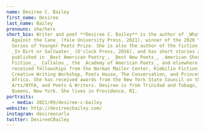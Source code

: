 ```yaml
---
name: Desiree C. Bailey
first_name: Desiree
last_name: Bailey
pronouns: she/hers
short_bio: Writer and poet **Desiree C. Bailey** is the author of _What Noise
  Against the Cane_ (Yale University Press, 2021), winner of the 2020 Yale
  Series of Younger Poets Prize. She is also the author of the fiction chapbook
  _In Dirt or Saltwater_ (O'clock Press, 2016), and has short stories and poems
  published in _Best American Poetry_, _Best New Poets_, _American Short
  Fiction_, _Callaloo_, the _Academy of American Poets_, and elsewhere. She has
  received fellowships from the Norman Mailer Center, Kimbilio Fiction, Callaloo
  Creative Writing Workshop, Poets House, The Conversation, and Princeton in
  Africa. She has received awards from the New York State Council on the
  Arts/NYFA, and Poets & Writers. Desiree is from Trinidad and Tobago, and
  Queens, New York. She lives in Providence, RI.
portraits:
  - media: 2021/09/desiree-c-bailey
website: http://desireecbailey.com/
instagram: desireecarla
twitter: DesireeCBailey
---
```


